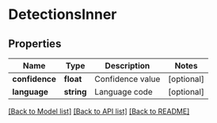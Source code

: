 # DetectionsInner

## Properties
Name | Type | Description | Notes
------------ | ------------- | ------------- | -------------
**confidence** | **float** | Confidence value | [optional] 
**language** | **string** | Language code | [optional] 

[[Back to Model list]](../README.md#documentation-for-models) [[Back to API list]](../README.md#documentation-for-api-endpoints) [[Back to README]](../README.md)



